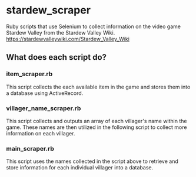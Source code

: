 # stardew_scraper
Ruby scripts that use Selenium to collect information on the video game Stardew Valley from the Stardew Valley Wiki. https://stardewvalleywiki.com/Stardew_Valley_Wiki

## What does each script do?

### item_scraper.rb
This script collects the each available item in the game and stores them into a database using ActiveRecord.

### villager_name_scraper.rb
This script collects and outputs an array of each villager's name within the game. These names are then utilized in the following script to collect more information on each villager.


### main_scraper.rb
This script uses the names collected in the script above to retrieve and store information for each individual villager into a database.
